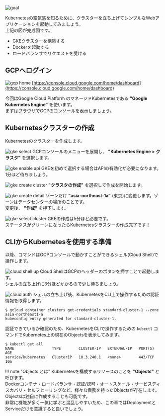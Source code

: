 ![goal](imgs/gke-first-goal.png)

Kubernetesの空気感を知るために、クラスターを立ち上げてシンプルなWebアプリケーションを起動してみましょう。  
上記の図が完成図です。

* GKEクラスターを構築する
* Dockerを起動する
* ロードバランサでリクエストを受ける

## GCPへログイン
![gcp home](imgs/gcp-home.png)
[https://console.cloud.google.com/home/dashboard](https://console.cloud.google.com/home/dashboard)

今回はGoogle Cloud Platform のマネージドKubernetesである **"Google Kubernetes Engine"** を使います。  
まずはブラウザでGCPのコンソールを表示しましょう。

## Kubernetesクラスターの作成
Kubernetesのクラスターを作成します。  

![gke select](imgs/gcp-select-gke.png)
GCPコンソールのメニューを展開し、 **"Kubernetes Engine > クラスタ"** を選択します。

![gke enable api](imgs/gke-enable-api.png)
GKEを初めて選択する場合はAPIの有効化が必要になります。1分ほど待ちましょう。

![gke create cluster](imgs/gke-create-cluster.png)
**"クラスタの作成"** を選択して作成を開始します。

![gke create detail](imgs/gke-create-cluster-detail.png)
ゾーンだけ **"asia-northeast-1a"** (東京)に変更します。ゾーンはデータセンターの場所のことです。  
変更後、 **"作成"** を押下します。

![gke select cluster](imgs/gke-select-cluster.png)
GKEの作成は5分ほど必要です。  
ステータスがグリーンになったらKubernetesクラスターの作成完了です！

## CLIからKubernetesを使用する準備
以降、コマンドはGCPコンソールで動かすことができるシェル(Cloud Shell)で操作します。  

![cloud shell up](imgs/cs-up.png)
Cloud ShellはGCPのヘッダーのボタンを押すことで起動します。  
シェルの立ち上げに3分ほどかかるので少し待ちましょう。

![cloud auth](imgs/cs-auth.png)
シェルの立ち上げ後、KubernetesをCLI上で操作するための認証情報を取得します。  

```console
$ gcloud container clusters get-credentials standard-cluster-1 --zone asia-northeast1-a
kubeconfig entry generated for standard-cluster-1.
```

認証できているか確認のため、KubernetesをCLIで操作するための `kubectl` コマンドでKubernetes上の現在のObjectsを表示してみます。
```console
$ kubectl get all
NAME                 TYPE        CLUSTER-IP   EXTERNAL-IP   PORT(S)   AGE
service/kubernetes   ClusterIP   10.3.240.1   <none>        443/TCP   10m
```

!!! note "Objects とは"
    Kubernetesを構成するリソースのことを **"Objects"** と呼びます。  
    Dockerコンテナ・ロードバランサ・認証/認可・オートスケール・サービスディスカバリ・セルフヒーリングなど、様々な責務を持ったObjectsが存在します。  
    Objectsは独自に作成することも可能です。  
    非常に機能が多く一気に学ぶと混乱しやすいため、この章ではDeploymentとServiceだけを意識すると良いでしょう。  

